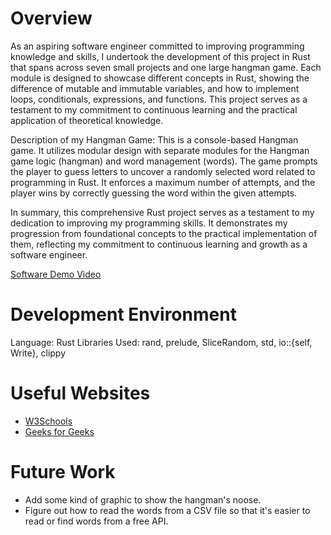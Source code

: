 # Overview

As an aspiring software engineer committed to improving programming knowledge and skills, I undertook the development of this project in Rust that spans across seven small projects and one large hangman game. Each module is designed to showcase different concepts in Rust, showing the difference of mutable and immutable variables, and how to implement loops, conditionals, expressions, and functions. This project serves as a testament to my commitment to continuous learning and the practical application of theoretical knowledge.

Description of my Hangman Game: This is a console-based Hangman game. It utilizes modular design with separate modules for the Hangman game logic (hangman) and word management (words). The game prompts the player to guess letters to uncover a randomly selected word related to programming in Rust. It enforces a maximum number of attempts, and the player wins by correctly guessing the word within the given attempts.

In summary, this comprehensive Rust project serves as a testament to my dedication to improving my programming skills. It demonstrates my progression from foundational concepts to the practical implementation of them, reflecting my commitment to continuous learning and growth as a software engineer.

[Software Demo Video](http://youtube.link.goes.here)

# Development Environment

Language: Rust
Libraries Used: rand, prelude, SliceRandom, std, io::{self, Write}, clippy

# Useful Websites

- [W3Schools](https://www.w3schools.com/cpp/default.asp)
- [Geeks for Geeks](https://www.geeksforgeeks.org/c-plus-plus/)

# Future Work

- Add some kind of graphic to show the hangman's noose.
- Figure out how to read the words from a CSV file so that it's easier to read or find words from a free API.